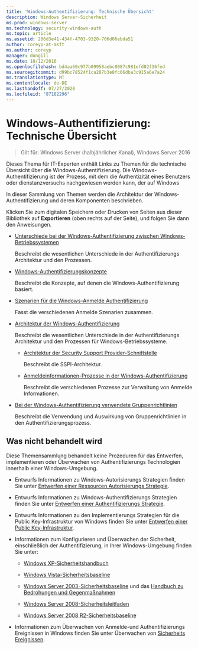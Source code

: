 ```yaml
---
title: 'Windows-Authentifizierung: Technische Übersicht'
description: Windows Server-Sicherheit
ms.prod: windows-server
ms.technology: security-windows-auth
ms.topic: article
ms.assetid: 286d3e41-434f-4703-9320-706d06ebda51
author: coreyp-at-msft
ms.author: coreyp
manager: dongill
ms.date: 10/12/2016
ms.openlocfilehash: bd4aa60c977b09958aebc0087c981efd02f36fed
ms.sourcegitcommit: d99bc78524f1ca287b3e8fc06dba3c915a6e7a24
ms.translationtype: MT
ms.contentlocale: de-DE
ms.lasthandoff: 07/27/2020
ms.locfileid: "87182296"
---
```

# <a name="windows-authentication-technical-overview"></a>Windows-Authentifizierung: Technische Übersicht

>Gilt für: Windows Server (halbjährlicher Kanal), Windows Server 2016

Dieses Thema für IT-Experten enthält Links zu Themen für die technische Übersicht über die Windows-Authentifizierung. Die Windows-Authentifizierung ist der Prozess, mit dem die Authentizität eines Benutzers oder dienstanzversuchs nachgewiesen werden kann, der auf Windows

In dieser Sammlung von Themen werden die Architektur der Windows-Authentifizierung und deren Komponenten beschrieben.

Klicken Sie zum digitalen Speichern oder Drucken von Seiten aus dieser Bibliothek auf **Exportieren** (oben rechts auf der Seite), und folgen Sie dann den Anweisungen.

-   [Unterschiede bei der Windows-Authentifizierung zwischen Windows-Betriebssystemen](https://technet.microsoft.com/library/dn169017.aspx)

    Beschreibt die wesentlichen Unterschiede in der Authentifizierungs Architektur und den Prozessen.

-   [Windows-Authentifizierungskonzepte](https://technet.microsoft.com/library/dn169018.aspx)

    Beschreibt die Konzepte, auf denen die Windows-Authentifizierung basiert.

-   [Szenarien für die Windows-Anmelde Authentifizierung](https://technet.microsoft.com/library/dn169020.aspx)

    Fasst die verschiedenen Anmelde Szenarien zusammen.

-   [Architektur der Windows-Authentifizierung](https://technet.microsoft.com/library/dn169024.aspx)

    Beschreibt die wesentlichen Unterschiede in der Authentifizierungs Architektur und den Prozessen für Windows-Betriebssysteme.

    -   [Architektur der Security Support Provider-Schnittstelle](https://technet.microsoft.com/library/dn169026.aspx)

        Beschreibt die SSPI-Architektur.

    -   [Anmeldeinformationen-Prozesse in der Windows-Authentifizierung](https://technet.microsoft.com/library/dn169014.aspx)

        Beschreibt die verschiedenen Prozesse zur Verwaltung von Anmelde Informationen.

-   [Bei der Windows-Authentifizierung verwendete Gruppenrichtlinien](https://technet.microsoft.com/library/dn169021.aspx)

    Beschreibt die Verwendung und Auswirkung von Gruppenrichtlinien in den Authentifizierungsprozess.

## <a name="what-is-not-covered"></a>Was nicht behandelt wird
Diese Themensammlung behandelt keine Prozeduren für das Entwerfen, implementieren oder Überwachen von Authentifizierungs Technologien innerhalb einer Windows-Umgebung.

-   Entwurfs Informationen zu Windows-Autorisierungs Strategien finden Sie unter [Entwerfen einer Ressourcen Autorisierungs Strategie](https://technet.microsoft.com/library/cc783368.aspx).

-   Entwurfs Informationen zu Windows-Authentifizierungs Strategien finden Sie unter [Entwerfen einer Authentifizierungs Strategie](https://technet.microsoft.com/library/cc758124.aspx).

-   Entwurfs Informationen zu den Implementierungs Strategien für die Public Key-Infrastruktur von Windows finden Sie unter [Entwerfen einer Public Key-Infrastruktur](/previous-versions/windows/it-pro/windows-server-2003/cc773138(v=ws.10)).

-   Informationen zum Konfigurieren und Überwachen der Sicherheit, einschließlich der Authentifizierung, in Ihrer Windows-Umgebung finden Sie unter:

    -   [Windows XP-Sicherheitshandbuch](https://www.microsoft.com/download/details.aspx?id=962)

    -   [Windows Vista-Sicherheitsbaseline](https://technet.microsoft.com/library/dd450978.aspx)

    -   [Windows Server 2003-Sicherheitsbaseline](https://technet.microsoft.com/library/cc163140.aspx) und das [Handbuch zu Bedrohungen und Gegenmaßnahmen](https://technet.microsoft.com/library/dd162275.aspx)

    -   [Windows Server 2008-Sicherheitsleitfaden](https://www.microsoft.com/download/details.aspx?id=17606)

    -   [Windows Server 2008 R2-Sicherheitsbaseline](https://technet.microsoft.com/library/gg236605.aspx)

-   Informationen zum Überwachen von Anmelde-und Authentifizierungs Ereignissen in Windows finden Sie unter Überwachen von [Sicherheits Ereignissen](https://technet.microsoft.com/library/cc776394.aspx).


